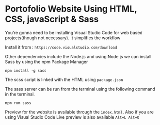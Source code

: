 # Portofolio Website Using HTML, CSS, javaScript & Sass
You're gonna need to be installing Visual Studio Code for web based projects(though not necessary). It simplifies the workflow

Install it from : `https://code.visualstudio.com/download`

Other dependencies include the Node.js and using Node.js we can install Sass by using the npm Package Manager
```
npm install -g sass
```

The scss script is linked with the HTML using `package.json` 

The sass server can be run from the terminal using the following command in the terminal.
```
npm run sass
```
Preview for the website is available through the `index.html`.
Also if you are using Visual Studio Code Live preview is also available `Alt+L Alt+O`
